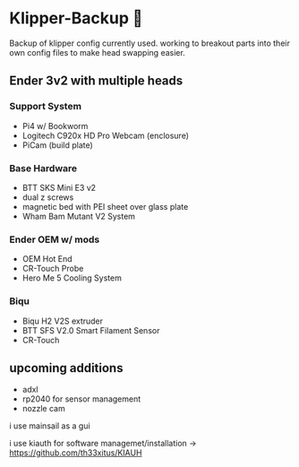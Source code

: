 # Klipper-Backup 💾 

Backup of klipper config currently used. working to breakout parts into their own config files to make head swapping easier.

## Ender 3v2 with multiple heads

### Support System
- Pi4 w/ Bookworm
- Logitech C920x HD Pro Webcam (enclosure)
- PiCam (build plate)

### Base Hardware

- BTT SKS Mini E3 v2
- dual z screws
- magnetic bed with PEI sheet over glass plate
- Wham Bam Mutant V2 System

### Ender OEM w/ mods

- OEM Hot End
- CR-Touch Probe
- Hero Me 5 Cooling System

### Biqu

- Biqu H2 V2S extruder
- BTT SFS V2.0 Smart Filament Sensor
- CR-Touch

## upcoming additions

- adxl
- rp2040 for sensor management
- nozzle cam

i use mainsail as a gui

i use kiauth for software managemet/installation -> https://github.com/th33xitus/KIAUH
